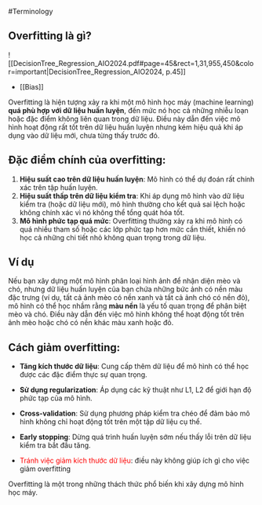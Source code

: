 #Terminology
## Overfitting là gì?

![[DecisionTree_Regression_AIO2024.pdf#page=45&rect=1,31,955,450&color=important|DecisionTree_Regression_AIO2024, p.45]]
- [[Bias]]

Overfitting là hiện tượng xảy ra khi một mô hình học máy (machine learning) **quá phù hợp với dữ liệu huấn luyện**, đến mức nó học cả những nhiễu loạn hoặc đặc điểm không liên quan trong dữ liệu. Điều này dẫn đến việc mô hình hoạt động rất tốt trên dữ liệu huấn luyện nhưng kém hiệu quả khi áp dụng vào dữ liệu mới, chưa từng thấy trước đó.

## Đặc điểm chính của overfitting:

1. **Hiệu suất cao trên dữ liệu huấn luyện**: Mô hình có thể dự đoán rất chính xác trên tập huấn luyện.
2. **Hiệu suất thấp trên dữ liệu kiểm tra**: Khi áp dụng mô hình vào dữ liệu kiểm tra (hoặc dữ liệu mới), mô hình thường cho kết quả sai lệch hoặc không chính xác vì nó không thể tổng quát hóa tốt.
3. **Mô hình phức tạp quá mức**: Overfitting thường xảy ra khi mô hình có quá nhiều tham số hoặc các lớp phức tạp hơn mức cần thiết, khiến nó học cả những chi tiết nhỏ không quan trọng trong dữ liệu.

## Ví dụ

Nếu bạn xây dựng một mô hình phân loại hình ảnh để nhận diện mèo và chó, nhưng dữ liệu huấn luyện của bạn chứa những bức ảnh có nền màu đặc trưng (ví dụ, tất cả ảnh mèo có nền xanh và tất cả ảnh chó có nền đỏ), mô hình có thể học nhầm rằng **màu nền** là yếu tố quan trọng để phân biệt mèo và chó. Điều này dẫn đến việc mô hình không thể hoạt động tốt trên ảnh mèo hoặc chó có nền khác màu xanh hoặc đỏ.

## Cách giảm overfitting:

- **Tăng kích thước dữ liệu**: Cung cấp thêm dữ liệu để mô hình có thể học được các đặc điểm thực sự quan trọng.
- **Sử dụng regularization**: Áp dụng các kỹ thuật như L1, L2 để giới hạn độ phức tạp của mô hình.
- **Cross-validation**: Sử dụng phương pháp kiểm tra chéo để đảm bảo mô hình không chỉ hoạt động tốt trên một tập dữ liệu cụ thể.
- **Early stopping**: Dừng quá trình huấn luyện sớm nếu thấy lỗi trên dữ liệu kiểm tra bắt đầu tăng.

- <font color="#ff0000">Tránh việc giảm kích thước dữ liệu</font>: điều này không giúp ích gì cho việc giảm overfitting

Overfitting là một trong những thách thức phổ biến khi xây dựng mô hình học máy.
